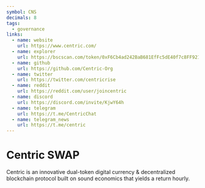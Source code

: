 ```yaml
---
symbol: CNS
decimals: 8
tags:
  - governance
links:
  - name: website
    url: https://www.centric.com/
  - name: explorer
    url: https://bscscan.com/token/0xF6Cb4ad242BaB681EfFc5dE40f7c8FF921a12d63
  - name: github
    url: https://github.com/Centric-Org
  - name: twitter
    url: https://twitter.com/centricrise
  - name: reddit
    url: https://reddit.com/user/joincentric
  - name: discord
    url: https://discord.com/invite/KjwY64h
  - name: telegram
    url: https://t.me/CentricChat
  - name: telegram_news
    url: https://t.me/centric
---
```


# Centric SWAP

Centric is an innovative dual-token digital currency & decentralized blockchain protocol built on sound economics that yields a return hourly.
